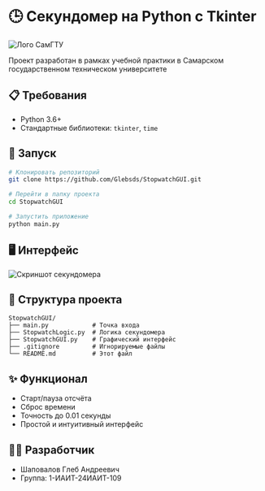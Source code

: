 # 🕒 Секундомер на Python с Tkinter

![Лого СамГТУ](https://via.placeholder.com/100x50?text=СамГТУ)

Проект разработан в рамках учебной практики в Самарском государственном техническом университете

## 📋 Требования
- Python 3.6+
- Стандартные библиотеки: `tkinter`, `time`

## 🚀 Запуск
```bash
# Клонировать репозиторий
git clone https://github.com/Glebsds/StopwatchGUI.git

# Перейти в папку проекта
cd StopwatchGUI

# Запустить приложение
python main.py
```

## 🖥️ Интерфейс
![Скриншот секундомера](https://via.placeholder.com/400x200?text=Скриншот+приложения)

## 📂 Структура проекта
```
StopwatchGUI/
├── main.py            # Точка входа
├── StopwatchLogic.py  # Логика секундомера
├── StopwatchGUI.py    # Графический интерфейс
├── .gitignore         # Игнорируемые файлы
└── README.md          # Этот файл
```

## ✨ Функционал
- Старт/пауза отсчёта
- Сброс времени
- Точность до 0.01 секунды
- Простой и интуитивный интерфейс

## 👨‍💻 Разработчик
- Шаповалов Глеб Андреевич
- Группа: 1-ИАИТ-24ИАИТ-109